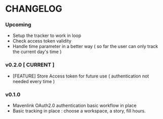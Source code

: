# CHANGELOG

### Upcoming
- Setup the tracker to work in loop
- Check access token validity
- Handle time parameter in a better way ( so far the user can only track the current day's time )

### v0.2.0 [ CURRENT ]
- [FEATURE] Store Access token for future use ( authentication not needed every time )

### v0.1.0
- Mavenlink OAuth2.0 authentication basic workflow in place
- Basic tracking in place : choose a workspace, a story, fill hours.
